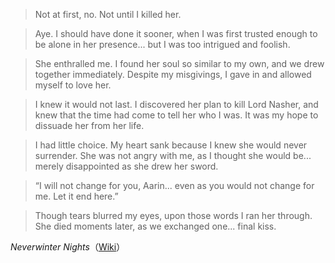 >Not at first, no. Not until I killed her.

>Aye. I should have done it sooner, when I was first trusted enough to be alone in her presence... but I was too intrigued and foolish.

>She enthralled me. I found her soul so similar to my own, and we drew together immediately. Despite my misgivings, I gave in and allowed myself to love her.

>I knew it would not last. I discovered her plan to kill Lord Nasher, and knew that the time had come to tell her who I was. It was my hope to dissuade her from her life.

>I had little choice. My heart sank because I knew she would never surrender. She was not angry with me, as I thought she would be... merely disappointed as she drew her sword.

>“I will not change for you, Aarin... even as you would not change for me. Let it end here.”

>Though tears blurred my eyes, upon those words I ran her through. She died moments later, as we exchanged one... final kiss.

<cite>Neverwinter Nights</cite>（[Wiki](https://nwn.wiki/display/NWN1/Voicelines+and+dialog.tlk)）
